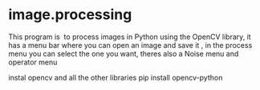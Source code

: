 # image.processing
This program is  to process images in Python using the OpenCV library, it has a menu bar where you can open an image and save it , in the process menu you can select the one you want, theres also a Noise menu and operator menu

instal opencv and all the other libraries
pip install opencv-python

 
